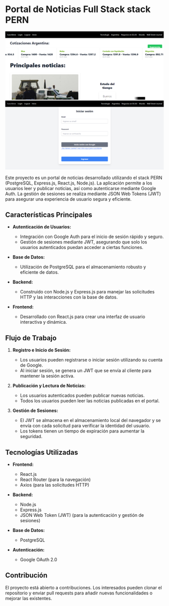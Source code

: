 # Portal de Noticias Full Stack stack PERN

<img src="./images/home.png" >

<img src="./images/form.png">

Este proyecto es un portal de noticias desarrollado utilizando el stack PERN (PostgreSQL, Express.js, React.js, Node.js). La aplicación permite a los usuarios leer y publicar noticias, así como autenticarse mediante Google Auth. La gestión de sesiones se realiza mediante JSON Web Tokens (JWT) para asegurar una experiencia de usuario segura y eficiente.

## Características Principales

- **Autenticación de Usuarios:**
  - Integración con Google Auth para el inicio de sesión rápido y seguro.
  - Gestión de sesiones mediante JWT, asegurando que solo los usuarios autenticados puedan acceder a ciertas funciones.
  
- **Base de Datos:**
  - Utilización de PostgreSQL para el almacenamiento robusto y eficiente de datos.
  
- **Backend:**
  - Construido con Node.js y Express.js para manejar las solicitudes HTTP y las interacciones con la base de datos.
  
- **Frontend:**
  - Desarrollado con React.js para crear una interfaz de usuario interactiva y dinámica.

## Flujo de Trabajo

1. **Registro e Inicio de Sesión:**
   - Los usuarios pueden registrarse o iniciar sesión utilizando su cuenta de Google.
   - Al iniciar sesión, se genera un JWT que se envía al cliente para mantener la sesión activa.

2. **Publicación y Lectura de Noticias:**
   - Los usuarios autenticados pueden publicar nuevas noticias.
   - Todos los usuarios pueden leer las noticias publicadas en el portal.

3. **Gestión de Sesiones:**
   - El JWT se almacena en el almacenamiento local del navegador y se envía con cada solicitud para verificar la identidad del usuario.
   - Los tokens tienen un tiempo de expiración para aumentar la seguridad.

## Tecnologías Utilizadas

- **Frontend:**
  - React.js
  - React Router (para la navegación)
  - Axios (para las solicitudes HTTP)

- **Backend:**
  - Node.js
  - Express.js
  - JSON Web Token (JWT) (para la autenticación y gestión de sesiones)

- **Base de Datos:**
  - PostgreSQL

- **Autenticación:**
  - Google OAuth 2.0

## Contribución

El proyecto está abierto a contribuciones. Los interesados pueden clonar el repositorio y enviar pull requests para añadir nuevas funcionalidades o mejorar las existentes.

<img >
